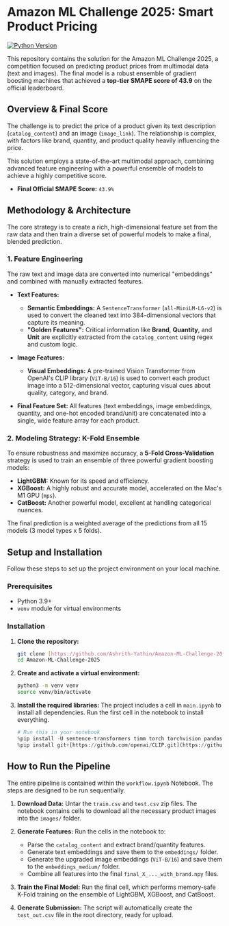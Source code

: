 # Amazon ML Challenge 2025: Smart Product Pricing

[![Python Version](https://img.shields.io/badge/python-3.9+-blue.svg)](https://www.python.org/downloads/)

This repository contains the solution for the Amazon ML Challenge 2025, a competition focused on predicting product prices from multimodal data (text and images). The final model is a robust ensemble of gradient boosting machines that achieved a **top-tier SMAPE score of 43.9** on the official leaderboard.

## Overview & Final Score

The challenge is to predict the price of a product given its text description (`catalog_content`) and an image (`image_link`). The relationship is complex, with factors like brand, quantity, and product quality heavily influencing the price.

This solution employs a state-of-the-art multimodal approach, combining advanced feature engineering with a powerful ensemble of models to achieve a highly competitive score.

* **Final Official SMAPE Score:** `43.9%`

## Methodology & Architecture

The core strategy is to create a rich, high-dimensional feature set from the raw data and then train a diverse set of powerful models to make a final, blended prediction.

### 1. Feature Engineering
The raw text and image data are converted into numerical "embeddings" and combined with manually extracted features.
* **Text Features:**
    * **Semantic Embeddings:** A `SentenceTransformer` (`all-MiniLM-L6-v2`) is used to convert the cleaned text into 384-dimensional vectors that capture its meaning.
    * **"Golden Features":** Critical information like **Brand**, **Quantity**, and **Unit** are explicitly extracted from the `catalog_content` using regex and custom logic.

* **Image Features:**
    * **Visual Embeddings:** A pre-trained Vision Transformer from OpenAI's CLIP library (`ViT-B/16`) is used to convert each product image into a 512-dimensional vector, capturing visual cues about quality, category, and brand.

* **Final Feature Set:** All features (text embeddings, image embeddings, quantity, and one-hot encoded brand/unit) are concatenated into a single, wide feature array for each product.

### 2. Modeling Strategy: K-Fold Ensemble
To ensure robustness and maximize accuracy, a **5-Fold Cross-Validation** strategy is used to train an ensemble of three powerful gradient boosting models:
* **LightGBM:** Known for its speed and efficiency.
* **XGBoost:** A highly robust and accurate model, accelerated on the Mac's M1 GPU (`mps`).
* **CatBoost:** Another powerful model, excellent at handling categorical nuances.

The final prediction is a weighted average of the predictions from all 15 models (3 model types x 5 folds).

## Setup and Installation

Follow these steps to set up the project environment on your local machine.

### Prerequisites
* Python 3.9+
* `venv` module for virtual environments

### Installation
1.  **Clone the repository:**
    ```bash
    git clone [https://github.com/Ashrith-Yathin/Amazon-ML-Challenge-2025.git](https://github.com/Ashrith-Yathin/Amazon-ML-Challenge-2025.git)
    cd Amazon-ML-Challenge-2025
    ```

2.  **Create and activate a virtual environment:**
    ```bash
    python3 -m venv venv
    source venv/bin/activate
    ```

3.  **Install the required libraries:**
    The project includes a cell in `main.ipynb` to install all dependencies. Run the first cell in the notebook to install everything.
    ```python
    # Run this in your notebook
    %pip install -U sentence-transformers timm torch torchvision pandas numpy scikit-learn tqdm psutil
    %pip install git+[https://github.com/openai/CLIP.git](https://github.com/openai/CLIP.git)
    ```

## How to Run the Pipeline

The entire pipeline is contained within the `workflow.ipynb` Notebook. The steps are designed to be run sequentially.

1.  **Download Data:** Untar the `train.csv` and `test.csv` zip files. The notebook contains cells to download all the necessary product images into the `images/` folder.

2.  **Generate Features:** Run the cells in the notebook to:
    * Parse the `catalog_content` and extract brand/quantity features.
    * Generate text embeddings and save them to the `embeddings/` folder.
    * Generate the upgraded image embeddings (`ViT-B/16`) and save them to the `embeddings_medium/` folder.
    * Combine all features into the final `final_X_..._with_brand.npy` files.

3.  **Train the Final Model:** Run the final cell, which performs memory-safe K-Fold training on the ensemble of LightGBM, XGBoost, and CatBoost.

4.  **Generate Submission:** The script will automatically create the `test_out.csv` file in the root directory, ready for upload.
